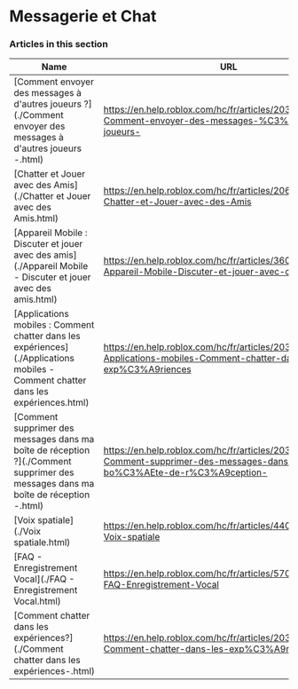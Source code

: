 # Messagerie et Chat  
### Articles in this section
Name|URL
-|-
[Comment envoyer des messages à d'autres joueurs ?](./Comment envoyer des messages à d'autres joueurs -.html) |https://en.help.roblox.com/hc/fr/articles/203313610-Comment-envoyer-des-messages-%C3%A0-d-autres-joueurs-
[Chatter et Jouer avec des Amis](./Chatter et Jouer avec des Amis.html) |https://en.help.roblox.com/hc/fr/articles/206224956-Chatter-et-Jouer-avec-des-Amis
[Appareil Mobile : Discuter et jouer avec des amis](./Appareil Mobile - Discuter et jouer avec des amis.html) |https://en.help.roblox.com/hc/fr/articles/360000432483-Appareil-Mobile-Discuter-et-jouer-avec-des-amis
[Applications mobiles : Comment chatter dans les expériences](./Applications mobiles - Comment chatter dans les expériences.html) |https://en.help.roblox.com/hc/fr/articles/203313520-Applications-mobiles-Comment-chatter-dans-les-exp%C3%A9riences
[Comment supprimer des messages dans ma boîte de réception ?](./Comment supprimer des messages dans ma boîte de réception -.html) |https://en.help.roblox.com/hc/fr/articles/203313690-Comment-supprimer-des-messages-dans-ma-bo%C3%AEte-de-r%C3%A9ception-
[Voix spatiale](./Voix spatiale.html) |https://en.help.roblox.com/hc/fr/articles/4405807645972-Voix-spatiale
[FAQ - Enregistrement Vocal](./FAQ - Enregistrement Vocal.html) |https://en.help.roblox.com/hc/fr/articles/5704050147604-FAQ-Enregistrement-Vocal
[Comment chatter dans les expériences?](./Comment chatter dans les expériences-.html) |https://en.help.roblox.com/hc/fr/articles/203314250-Comment-chatter-dans-les-exp%C3%A9riences-